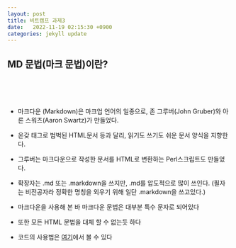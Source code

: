 ```yaml
---
layout: post
title: 비트캠프 과제3
date:   2022-11-19 02:15:30 +0900
categories: jekyll update
---
```


<h2 id="MD 문법(마크 문법)이란?" class="common__H2-sc-11baoah-1 fagqOB">MD 문법(마크 문법)이란?</h2>

<br><br><br>

* 마크다운 (Markdown)은 마크업 언어의 일종으로, 존 그루버(John Gruber)와 아론 스워츠(Aaron Swartz)가 만들었다.
* 온갖 태그로 범벅된 HTML문서 등과 달리, 읽기도 쓰기도 쉬운 문서 양식을 지향한다.
* 그루버는 마크다운으로 작성한 문서를 HTML로 변환하는 Perl스크립트도 만들었다.
* 확장자는 .md 또는 .markdown을 쓰지만, .md를 압도적으로 많이 쓰인다. (필자는 비전공자라 정확한 명칭을 외우기 위해 일단 .markdown을 쓰고있다.)

* 마크다운을 사용해 본 바 마크다운 문법은 대부분 특수 문자로 되어있다
* 또한 모든 HTML 문법을 대체 할 수 없는듯 하다
* 코드의 사용법은 [여기](https://gist.github.com/ihoneymon/652be052a0727ad59601)에서 볼 수 있다

